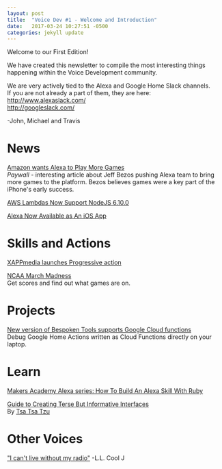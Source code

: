 ```yaml
---
layout: post
title:  "Voice Dev #1 - Welcome and Introduction"
date:   2017-03-24 10:27:51 -0500
categories: jekyll update
---
```

Welcome to our First Edition!

We have created this newsletter to compile the most interesting things happening within the Voice Development community.

We are very actively tied to the Alexa and Google Home Slack channels.  
If you are not already a part of them, they are here:  
http://www.alexaslack.com/  
http://googleslack.com/  

-John, Michael and Travis

# News
[Amazon wants Alexa to Play More Games](https://www.theinformation.com/amazon-wants-alexa-to-play-more-games?eu=tjR5xxSBj9pQE0ZxrH6B3w)  
*Paywall* - interesting article about Jeff Bezos pushing Alexa team to bring more games to the platform. 
Bezos believes games were a key part of the iPhone's early success.

[AWS Lambdas Now Support NodeJS 6.10.0](https://aws.amazon.com/about-aws/whats-new/2017/03/aws-lambda-supports-node-js-6-10)

[Alexa Now Available as An iOS App](https://www.amazon.com/gp/b?node=16383509011)

# Skills and Actions
[XAPPmedia launches Progressive action](https://xappmedia.com/video-progressive-taps-xappmedia-first-google-action-insurance/)

[NCAA March Madness](https://www.amazon.com/gp/product/B01N7VLHEG/)  
Get scores and find out what games are on.

# Projects
[New version of Bespoken Tools supports Google Cloud functions](https://bespoken.tools/blog/link_to_come.html)  
Debug Google Home Actions written as Cloud Functions directly on your laptop.

# Learn
[Makers Academy Alexa series: How To Build An Alexa Skill With Ruby](https://developer.amazon.com/blogs/post/105df30e-9890-4a8c-9caf-5de1c8ff86cb/makers-academy-s-alexa-series-how-to-build-a-hello-world-skill-with-ruby)  

[Guide to Creating Terse But Informative Interfaces](https://www.youtube.com/watch?v=0tq2FOZCyZw)  
By [Tsa Tsa Tzu](https://tsatsatzu.com)

# Other Voices
["I can't live without my radio"](https://genius.com/Ll-cool-j-i-cant-live-without-my-radio-lyrics)
-L.L. Cool J
